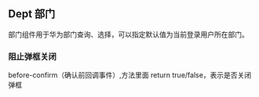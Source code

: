 <div class="demo-header">
<p class="overviewicon">
  <span class="wapi-business-department"/>
</p>

## Dept 部门

<nova-uxlink widget-name="Dept"></nova-uxlink>

部门组件用于华为部门查询、选择，可以指定默认值为当前登录用户所在部门。
</div>

### 阻止弹框关闭

before-confirm（确认前回调事件）,方法里面 return true/false，表示是否关闭弹框

<nova-demo-view link="dept/before-confirm"></nova-demo-view>

<br>
